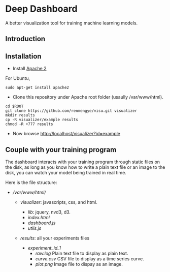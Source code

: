 # Deep Dashboard
A better visualization tool for training machine learning models.

## Introduction

## Installation

* Install [Apache 2](https://httpd.apache.org/docs/2.4/install.html)

For Ubuntu,
```
sudo apt-get install apache2
```

* Clone this repository under Apache root folder (usaully /var/www/html).
```
cd $ROOT
git clone https://github.com/renmengye/visu.git visualizer
mkdir results
cp -R visualizer/example results
chmod -R +777 results
```
* Now browse [http://localhost/visualizer?id=example](http://localhost/visualizer?id=example)

## Couple with your training program

The dashboard interacts with your training program through static files on the
disk, as long as you know how to write a plain text file or an image to the
disk, you can watch your model being trained in real time.

Here is the file structure:

- */var/www/html/*
    - *visualizer*: javascripts, css, and html.
        - *lib*: jquery, nvd3, d3.
        - *index.html*
        - *dashboard.js*
        - *utils.js*

    - *results*: all your experiments files
        - *experiment_id_1*
            - *raw.log* Plain text file to display as plain text.
            - *curve.csv* CSV file to display as a time series curve.
            - *plot.png* Image file to dispay as an image.
